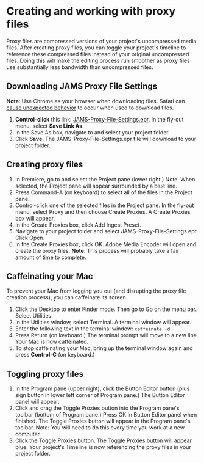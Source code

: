 # Creating and working with proxy files

Proxy files are compressed versions of your project's uncompressed media files. After creating proxy files, you can toggle your project's timeline to reference these compressed files instead of your original uncompressed files. Doing this will make the editing process run smoother as proxy files use substantially less bandwidth than uncompressed files. 

## Downloading JAMS Proxy File Settings

**Note**: Use Chrome as your browser when downloading files. Safari can [cause unexpected behavior](/troubleshooting/computer-is-trying-to-open-jams-text-template-in-photoshop.md) to occur when used to download files.

1. **Control-click** this link: [JAMS-Proxy-File-Settings.epr](https://jams-downloadable-files.s3-us-west-2.amazonaws.com/templates/JAMS-Proxy-File-Settings.epr). In the fly-out menu, select **Save Link As**.
2. In the Save As box, navigate to and select your project folder.
3. Click **Save**. The JAMS-Proxy-File-Settings.epr file will download to your project folder.

## Creating proxy files

1. In Premiere, go to and select the Project pane (lower right.) Note: When selected, the Project pane will appear surrounded by a blue line. 
2. Press Command-A (on keyboard) to select all of the files in the Project pane. 
3. Control-click one of the selected files in the Project pane. In the fly-out menu, select Proxy and then choose Create Proxies. A Create Proxies box will appear. 
4. In the Create Proxies box, click Add Ingest Preset. 
5. Navigate to your project folder and select JAMS-Proxy-File-Settings.epr. Click Open. 
6. In the Create Proxies box, click OK. Adobe Media Encoder will open and create the proxy files. **Note**: This process will probably take a fair amount of time to complete.  

## Caffeinating your Mac

To prevent your Mac from logging you out (and disrupting the proxy file creation process), you can caffeinate its screen. 

1. Click the Desktop to enter Finder mode. Then go to Go on the menu bar. Select Utilities.
2. In the Utilities window, select Terminal. A terminal window will appear.  
3. Enter the following text in the terminal window: `caffeinate -d`
4. Press Return (on keyboard.) The terminal prompt will move to a new line. Your Mac is now caffeinated. 
5. To stop caffeinating your Mac, bring up the terminal window again and press **Control-C** (on keyboard.)

## Toggling proxy files

1. In the Program pane (upper right), click the Button Editor button (plus sign button in lower left corner of Program pane.) The Button Editor panel will appear. 
2. Click and drag the Toggle Proxies button into the Program pane's toolbar (bottom of Program pane.) Press OK in Button Editor panel when finished. The Toggle Proxies button will appear in the Program pane's toolbar. Note: You will need to do this every time you work at a new computer. 
3. Click the Toggle Proxies button. The Toggle Proxies button will appear blue. Your project's Timeline is now referencing the proxy files in your project folder. 

 



